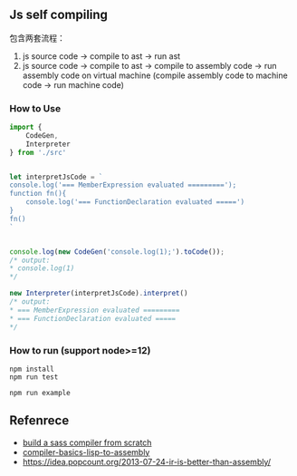 ## Js self compiling

包含两套流程：

1. js source code -> compile to ast -> run ast
2. js source code -> compile to ast -> compile to assembly code -> run assembly code on virtual machine (compile assembly code to machine code -> run machine code)

### How to Use

```ts
import { 
    CodeGen,
    Interpreter 
} from './src'


let interpretJsCode = `
console.log('=== MemberExpression evaluated =========');
function fn(){
    console.log('=== FunctionDeclaration evaluated =====')
}
fn()
`


console.log(new CodeGen('console.log(1);').toCode());
/* output: 
* console.log(1)
*/

new Interpreter(interpretJsCode).interpret()
/* output:
* === MemberExpression evaluated =========
* === FunctionDeclaration evaluated =====
*/
```

### How to run (support node>=12)

```
npm install
npm run test
```
```
npm run example
```
## Refenrece

* [build a sass compiler from scratch](https://github.com/wizardpisces/tiny-sass-compiler)
* [compiler-basics-lisp-to-assembly](https://notes.eatonphil.com/compiler-basics-lisp-to-assembly.html)
* https://idea.popcount.org/2013-07-24-ir-is-better-than-assembly/
